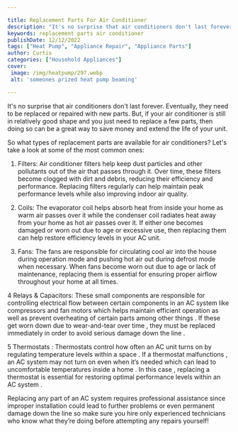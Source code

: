 ```yaml
---

title: Replacement Parts For Air Conditioner
description: "It's no surprise that air conditioners don't last forever. Eventually, they need to be replaced or repaired with new parts. But, i...swipe up to find out"
keywords: replacement parts air conditioner
publishDate: 12/12/2022
tags: ["Heat Pump", "Appliance Repair", "Appliance Parts"]
author: Curtis
categories: ["Household Appliances"]
cover: 
 image: /img/heatpump/297.webp
 alt: 'someones prized heat pump beaming'

---
```


It's no surprise that air conditioners don't last forever. Eventually, they need to be replaced or repaired with new parts. But, if your air conditioner is still in relatively good shape and you just need to replace a few parts, then doing so can be a great way to save money and extend the life of your unit.

So what types of replacement parts are available for air conditioners? Let's take a look at some of the most common ones:

1. Filters: Air conditioner filters help keep dust particles and other pollutants out of the air that passes through it. Over time, these filters become clogged with dirt and debris, reducing their efficiency and performance. Replacing filters regularly can help maintain peak performance levels while also improving indoor air quality. 
 
2. Coils: The evaporator coil helps absorb heat from inside your home as warm air passes over it while the condenser coil radiates heat away from your home as hot air passes over it. If either one becomes damaged or worn out due to age or excessive use, then replacing them can help restore efficiency levels in your AC unit. 
 
3. Fans: The fans are responsible for circulating cool air into the house during operation mode and pushing hot air out during defrost mode when necessary. When fans become worn out due to age or lack of maintenance, replacing them is essential for ensuring proper airflow throughout your home at all times. 

4 Relays & Capacitors: These small components are responsible for controlling electrical flow between certain components in an AC system like compressors and fan motors which helps maintain efficient operation as well as prevent overheating of certain parts among other things . If these get worn down due to wear-and-tear over time , they must be replaced immediately in order to avoid serious damage down the line . 

5 Thermostats : Thermostats control how often an AC unit turns on by regulating temperature levels within a space . If a thermostat malfunctions , an AC system may not turn on even when it’s needed which can lead to uncomfortable temperatures inside a home . In this case , replacing a thermostat is essential for restoring optimal performance levels within an AC system . 

Replacing any part of an AC system requires professional assistance since improper installation could lead to further problems or even permanent damage down the line so make sure you hire only experienced technicians who know what they’re doing before attempting any repairs yourself!
